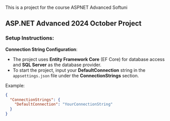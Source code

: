 This is a project for the course ASPNET Advanced Softuni
## ASP.NET Advanced 2024 October Project

### Setup Instructions:
**Connection String Configuration**:
- The project uses **Entity Framework Core** (EF Core) for database access and **SQL Server** as the database provider.
- To start the project, input your **DefaultConnection** string in the `appsettings.json` file under the **ConnectionStrings** section.
  
Example:

```json
{
  "ConnectionStrings": {
    "DefaultConnection": "YourConnectionString"
  }
}
